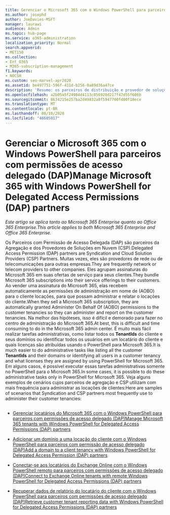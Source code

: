 ```yaml
---
title: Gerenciar o Microsoft 365 com o Windows PowerShell para parceiros DAP
ms.author: josephd
author: JoeDavies-MSFT
manager: laurawi
audience: Admin
ms.topic: hub-page
ms.service: o365-administration
localization_priority: Normal
search.appverid:
- MET150
ms.collection:
- Ent_O365
- M365-subscription-management
f1.keywords:
- NOCSH
ms.custom: seo-marvel-apr2020
ms.assetid: be497751-596f-431d-b256-0a89d36a47ce
description: 'Resumo: os parceiros de distribuição e provedor de soluções em nuvem (CSP) podem usar o Windows PowerShell para gerenciar os locatários do cliente Microsoft 365.'
ms.openlocfilehash: a2b05a5f24984d4113c856920d217f47d55f606b
ms.sourcegitcommit: 8634215e257ba2d49832a8f5947700fd00f18ece
ms.translationtype: MT
ms.contentlocale: pt-BR
ms.lasthandoff: 08/10/2020
ms.locfileid: "46605917"
---
```

# <a name="manage-microsoft-365-with-windows-powershell-for-delegated-access-permissions-dap-partners"></a><span data-ttu-id="750df-103">Gerenciar o Microsoft 365 com o Windows PowerShell para parceiros com permissões de acesso delegado (DAP)</span><span class="sxs-lookup"><span data-stu-id="750df-103">Manage Microsoft 365 with Windows PowerShell for Delegated Access Permissions (DAP) partners</span></span>

<span data-ttu-id="750df-104">*Este artigo se aplica tanto ao Microsoft 365 Enterprise quanto ao Office 365 Enterprise.*</span><span class="sxs-lookup"><span data-stu-id="750df-104">*This article applies to both Microsoft 365 Enterprise and Office 365 Enterprise.*</span></span>

<span data-ttu-id="750df-105">Os Parceiros com Permissão de Acesso Delegada (DAP) são parceiros da Agregação e dos Provedores de Soluções em Nuvem (CSP).</span><span class="sxs-lookup"><span data-stu-id="750df-105">Delegated Access Permission (DAP) partners are Syndication and Cloud Solution Providers (CSP) Partners.</span></span> <span data-ttu-id="750df-106">Muitas vezes, eles são provedores de rede ou de telecomunicações para outras empresas.</span><span class="sxs-lookup"><span data-stu-id="750df-106">They are frequently network or telecom providers to other companies.</span></span> <span data-ttu-id="750df-107">Eles agrupam assinaturas do Microsoft 365 em suas ofertas de serviço para seus clientes.</span><span class="sxs-lookup"><span data-stu-id="750df-107">They bundle Microsoft 365 subscriptions into their service offerings to their customers.</span></span> <span data-ttu-id="750df-108">Ao vender uma assinatura do Microsoft 365, elas recebem automaticamente as permissões de administração em nome de (AOBO) para o cliente locações, para que possam administrar e relatar o locações do cliente.</span><span class="sxs-lookup"><span data-stu-id="750df-108">When they sell a Microsoft 365 subscription, they are automatically granted Administer On Behalf Of (AOBO) permissions to the customer tenancies so they can administer and report on the customer tenancies.</span></span> <span data-ttu-id="750df-109">Na melhor das hipóteses, isso é difícil e demorado para fazer no centro de administração do Microsoft 365.</span><span class="sxs-lookup"><span data-stu-id="750df-109">At best, this is difficult and time consuming to do in the Microsoft 365 admin center.</span></span> <span data-ttu-id="750df-110">É muito mais fácil realizar tarefas administrativas, como listar todos os **TenantIds** do cliente e seus domínios ou identificar todos os usuários em um locatário do cliente e quais licenças são atribuídas usando o PowerShell para Microsoft 365.</span><span class="sxs-lookup"><span data-stu-id="750df-110">It is much easier to do administrative tasks like listing all the customer **TenantIds** and their domains or identifying all users in a customer tenancy and what licenses they are assigned by using PowerShell for Microsoft 365.</span></span> <span data-ttu-id="750df-111">Em alguns casos, é possível executar essas tarefas administrativas somente no PowerShell para o Microsoft 365.</span><span class="sxs-lookup"><span data-stu-id="750df-111">In some cases, it is possible to do these administrative tasks only in PowerShell for Microsoft 365.</span></span> <span data-ttu-id="750df-112">Veja alguns exemplos de cenários cujos parceiros de agregação e CSP utilizam com mais frequência para administrar as locações de clientes:</span><span class="sxs-lookup"><span data-stu-id="750df-112">Here are samples of scenarios that Syndication and CSP partners most frequently use to administer their customer tenancies:</span></span>
  
## 

- [<span data-ttu-id="750df-113">Gerenciar locatários do Microsoft 365 com o Windows PowerShell para parceiros com permissões de acesso delegado (DAP)</span><span class="sxs-lookup"><span data-stu-id="750df-113">Manage Microsoft 365 tenants with Windows PowerShell for Delegated Access Permissions (DAP) partners</span></span>](manage-office-365-tenants-with-windows-powershell-for-delegated-access-permissio.md)
    
- [<span data-ttu-id="750df-114">Adicionar um domínio a uma locação do cliente com o Windows PowerShell para parceiros com permissão de acesso delegado (DAP)</span><span class="sxs-lookup"><span data-stu-id="750df-114">Add a domain to a client tenancy with Windows PowerShell for Delegated Access Permission (DAP) partners</span></span>](add-a-domain-to-a-client-tenancy-with-windows-powershell-for-delegated-access-pe.md)
    
- [<span data-ttu-id="750df-115">Conectar-se aos locatários do Exchange Online com o Windows PowerShell remoto para parceiros com permissões de acesso delegado (DAP)</span><span class="sxs-lookup"><span data-stu-id="750df-115">Connect to Exchange Online tenants with remote Windows PowerShell for Delegated Access Permissions (DAP) partners</span></span>](connect-to-exchange-online-tenants-with-remote-windows-powershell-for-delegated.md)
    
- [<span data-ttu-id="750df-116">Recuperar dados de relatório do locatário do cliente com o Windows PowerShell para parceiros com permissões de acesso delegado (DAP)</span><span class="sxs-lookup"><span data-stu-id="750df-116">Retrieve customer tenant reporting data with Windows PowerShell for Delegated Access Permissions (DAP) partners</span></span>](retrieve-customer-tenant-reporting-data-with-windows-powershell-for-delegated-ac.md)
    

    

